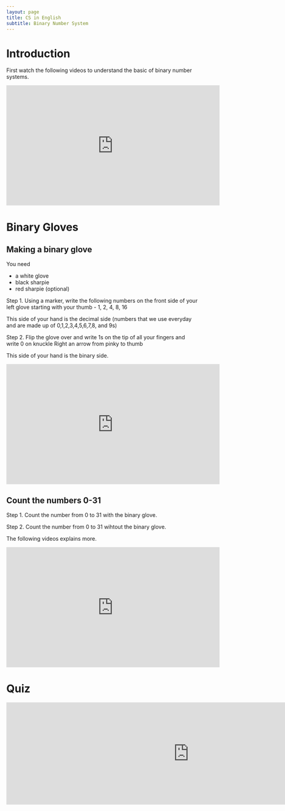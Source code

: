 ```yaml
---
layout: page
title: CS in English
subtitle: Binary Number System
---
```

# Introduction

First watch the following videos to understand the basic of binary number systems.

<iframe width="560" height="315" src="https://www.youtube.com/embed/videoseries?list=PLi-qDeIYZnYl8tGhXpsKbqU_dCBTTBKOB" frameborder="0" allow="accelerometer; autoplay; encrypted-media; gyroscope; picture-in-picture" allowfullscreen></iframe>

# Binary Gloves

## Making a binary glove

You need
* a white glove
* black sharpie
* red sharpie (optional)

Step 1.
Using a marker, write the following numbers on the front side of your left glove starting with your thumb - 1, 2, 4, 8, 16

This side of your hand is the decimal side (numbers that we use everyday and are made up of 0,1,2,3,4,5,6,7,8, and 9s)

Step 2.
Flip the glove over and write 1s on the tip of all your fingers and write 0 on knuckle
Right an arrow from pinky to thumb

This side of your hand is the binary side.

<iframe width="560" height="315" src="https://www.youtube.com/embed/lCFS54Ifk3Q?list=PLi-qDeIYZnYnvmoYD0bJUZUCC1w5k-df2" frameborder="0" allow="accelerometer; autoplay; encrypted-media; gyroscope; picture-in-picture" allowfullscreen></iframe>

## Count the numbers 0-31

Step 1.
Count the number from 0 to 31 with the binary glove.

Step 2.
Count the number from 0 to 31 wihtout the binary glove.

The following videos explains more.

<iframe width="560" height="315" src="https://www.youtube.com/embed/videoseries?list=PLi-qDeIYZnYnvmoYD0bJUZUCC1w5k-df2" frameborder="0" allow="accelerometer; autoplay; encrypted-media; gyroscope; picture-in-picture" allowfullscreen></iframe>






# Quiz

<iframe src="https://sijp.org/wp-admin/admin-ajax.php?action=h5p_embed&id=1" width="958" height="268" frameborder="0" allowfullscreen="allowfullscreen"></iframe><script src="https://sijp.org/wp-content/plugins/h5p/h5p-php-library/js/h5p-resizer.js" charset="UTF-8"></script>
